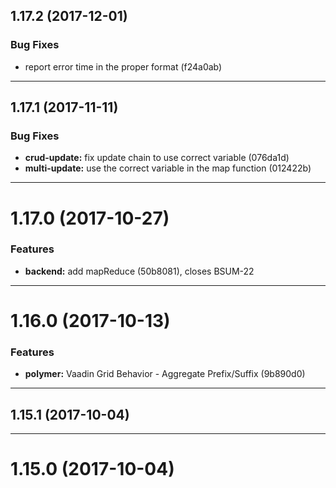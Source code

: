 <a name="1.17.2"></a>
## 1.17.2 (2017-12-01)


### Bug Fixes

* report error time in the proper format   (f24a0ab)

---

<a name="1.17.1"></a>
## 1.17.1 (2017-11-11)


### Bug Fixes

* **crud-update:** fix update chain to use correct variable   (076da1d)
* **multi-update:** use the correct variable in the map function   (012422b)

---

<a name="1.17.0"></a>
# 1.17.0 (2017-10-27)


### Features

* **backend:** add mapReduce   (50b8081), closes BSUM-22

---

<a name="1.16.0"></a>
# 1.16.0 (2017-10-13)


### Features

* **polymer:** Vaadin Grid Behavior - Aggregate Prefix/Suffix   (9b890d0)

---

<a name="1.15.1"></a>
## 1.15.1 (2017-10-04)

---

<a name="1.15.0"></a>
# 1.15.0 (2017-10-04)



